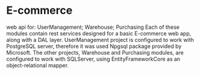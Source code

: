 # E-commerce
web api for: UserManagement; Warehouse; Purchasing
Each of these modules contain rest services designed for a basic E-commerce web app, along with a DAL layer. 
UserManagement project is configured to work with PostgreSQL server, therefore it was used Npgsql package provided by Microsoft.
The other projects, Warehouse and Purchasing modules, are configured to work with SQLServer, using EntityFrameworkCore as an object-relational mapper. 
